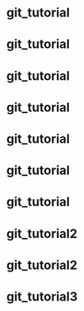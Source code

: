 # git_tutorial
# git_tutorial
# git_tutorial
# git_tutorial
# git_tutorial
# git_tutorial
# git_tutorial
# git_tutorial2
# git_tutorial2
# git_tutorial3
